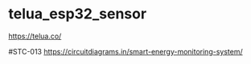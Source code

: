 # telua_esp32_sensor
https://telua.co/ 

#STC-013 
https://circuitdiagrams.in/smart-energy-monitoring-system/

